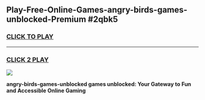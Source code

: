 
## Play-Free-Online-Games-angry-birds-games-unblocked-Premium #2qbk5
<h3>
<a href="https://premium.freeplayer.one?title=angry-birds-games-unblocked&ref=8M">CLICK TO PLAY</a></h3>
<hr>

<h3>
<a href="https://premium.freeplayer.one?title=angry-birds-games-unblocked&ref=8M">CLICK 2 PLAY</a>
  
</h3>

<a href="https://premium.freeplayer.one?title=angry-birds-games-unblocked&ref=8M"><img src="https://clearcache.store/games.png"></a>


**angry-birds-games-unblocked games unblocked: Your Gateway to Fun and Accessible Online Gaming**
